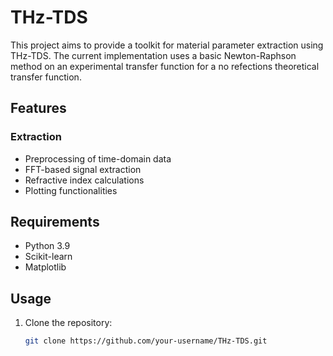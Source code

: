 # THz-TDS

This project aims to provide a toolkit for material parameter extraction using THz-TDS.
The current implementation uses a basic Newton-Raphson method on an experimental transfer function for a no refections theoretical transfer function.

## Features
### Extraction
- Preprocessing of time-domain data
- FFT-based signal extraction
- Refractive index calculations
- Plotting functionalities

## Requirements
- Python 3.9
- Scikit-learn
- Matplotlib

## Usage
1. Clone the repository:
   ```bash
   git clone https://github.com/your-username/THz-TDS.git